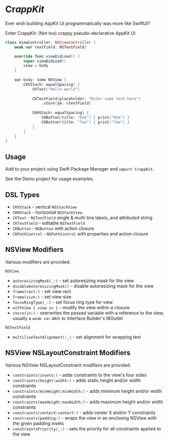 # Cr*appKit*

Ever wish building AppKit UI programmatically was more like SwiftUI?

Enter CrappKit: (Not too) crappy pseudo-declarative AppKit UI.

```swift
class ViewController: NSViewController {
    weak var textField: NSTextField?

    override func viewDidLoad() {
        super.viewDidLoad()
        view = body
    }
    
    var body: some NSView {
        CKVStack(.equalSpacing) {
            CKText("Hello world")
            
            CKTextField(placeholder: "Enter some text here")
                .store(in: &textField)
            
            CKHStack(.equalSpacing) {
                CKButton(title: "One") { print("One") }
                CKButton(title: "Two") { print("Two") }
            }
        }
    }
}
```

## Usage

Add to your project using Swift Package Manager and `import CrappKit`.

See the Demo project for usage examples.

## DSL Types

- `CKVStack` - vertical `NSStackView`
- `CKHStack` - horizontal `NSStackView` 
- `CKText` - `NSTextField` single & multi-line labels, and attributed string
- `CKTextField` - editable `NSTextField`
- `CKButton` - `NSButton` with action closure
- `CKPathControl` - `NSPathControl` with properties and action closure

## NSView Modifiers

Various modifiers are provided.

`NSView`
- `autoresizingMask(_:)` - set autoresizing mask for the view
- `disableAutoresizingMask()` - disable autoresizing mask for the view
- `frame(rect:)` - set view rect
- `frame(size:)` - set view size
- `focusRingType(_:)` - set focus ring type for view
- `withView { view in }` - modify the view within a closure
- `store(in:)` - overwrites the passed variable with a reference to the view, usually a `weak var` akin to Interface Builder's IBOutlet

`NSTextField`
- `multilineTextAlignment(:_)` - set alignment for wrapping text

## NSView NSLayoutConstraint Modifiers

Various NSView NSLayoutConstraint modifiers are provided.

- `constraints(insets:)` - adds constraints to the view's four sides
- `constraints(height:width:)` - adds static height and/or width constraints
- `constraints(minHeight:minWidth:)` - adds minimum height and/or width constraints
- `constraints(maxHeight:maxWidth:)` - adds maximum height and/or width constraints
- `constraints(centerX:centerY:)` - adds center X and/or Y constraints
- `constraints(padding:)` - wraps the view in an enclosing NSView with the given padding insets
- `constraintsPriority(_:)` - sets the priority for all constraints applied to the view
